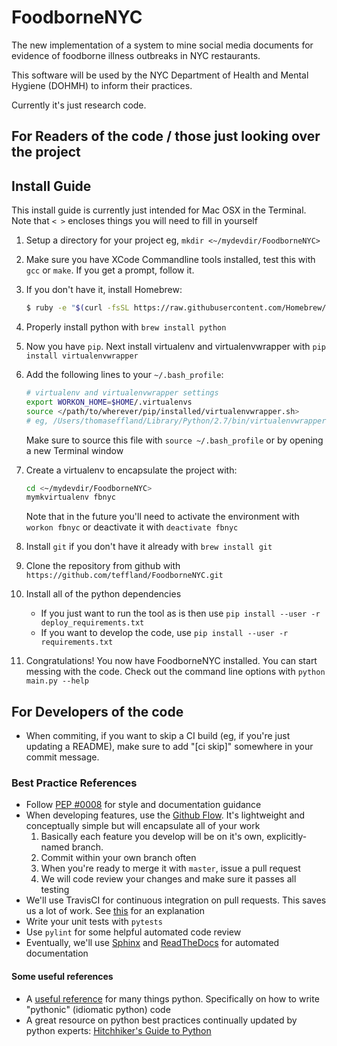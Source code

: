 # FoodborneNYC

The new implementation of a system to mine social media documents for evidence of foodborne illness outbreaks in NYC restaurants.

This software will be used by the NYC Department of Health and Mental Hygiene (DOHMH) to inform their practices.

Currently it's just research code.

## For Readers of the code / those just looking over the project


## Install Guide

This install guide is currently just intended for Mac OSX in the Terminal. Note that `< >` encloses things you will need to fill in yourself

1. Setup a directory for your project eg, `mkdir <~/mydevdir/FoodborneNYC>`
2. Make sure you have XCode Commandline tools installed, test this with `gcc` or `make`. If you get a prompt, follow it.
3. If you don't have it, install Homebrew:
    ```bash
    $ ruby -e "$(curl -fsSL https://raw.githubusercontent.com/Homebrew/install/master/install)"
    ```
4. Properly install python with `brew install python`
5. Now you have `pip`. Next install virtualenv and virtualenvwrapper with `pip install virtualenvwrapper`
6. Add the following lines to your `~/.bash_profile`:
    ```bash
    # virtualenv and virtualenvwrapper settings
    export WORKON_HOME=$HOME/.virtualenvs
    source </path/to/wherever/pip/installed/virtualenvwrapper.sh>
    # eg, /Users/thomaseffland/Library/Python/2.7/bin/virtualenvwrapper.sh
    ```
    Make sure to source this file with `source ~/.bash_profile` or by opening a new Terminal window
7. Create a virtualenv to encapsulate the project with:
    ```bash
    cd <~/mydevdir/FoodborneNYC>
    mymkvirtualenv fbnyc
    ```

    Note that in the future you'll need to activate the environment with `workon fbnyc` or deactivate it with `deactivate fbnyc`
8. Install `git` if you don't have it already with `brew install git`
9. Clone the repository from github with `https://github.com/teffland/FoodborneNYC.git`
10. Install all of the python dependencies
    - If you just want to run the tool as is then use `pip install --user -r deploy_requirements.txt`
    - If you want to develop the code, use `pip install --user -r requirements.txt`
11. Congratulations! You now have FoodborneNYC installed. You can start messing with the code. Check out the command line options with `python main.py --help`



## For Developers of the code

- When commiting, if you want to skip a CI build (eg, if you're just updating a README), make sure to add "[ci skip]" somewhere in your commit message.

### Best Practice References

- Follow [PEP #0008](https://www.python.org/dev/peps/pep-0008/) for style and documentation guidance
- When developing features, use the [Github Flow](https://guides.github.com/introduction/flow/index.html). It's lightweight and conceptually simple but will encapsulate all of your work
    1. Basically each feature you develop will be on it's own, explicitly-named branch.
    2. Commit within your own branch often
    3. When you're ready to merge it with `master`, issue a pull request
    4. We will code review your changes and make sure it passes all testing
- We'll use TravisCI for continuous integration on pull requests.  This saves us a lot of work. See [this](http://stackoverflow.com/questions/32422264/jenkins-vs-travis-ci) for an explanation
- Write your unit tests with `pytests`
- Use `pylint` for some helpful automated code review
- Eventually, we'll use [Sphinx](http://www.sphinx-doc.org/en/stable/) and [ReadTheDocs](https://readthedocs.org/) for automated documentation

#### Some useful references

- A [useful reference](https://www.jeffknupp.com/writing-idiomatic-python-ebook/) for many things python. Specifically on how to write "pythonic" (idiomatic python) code 
- A great resource on python best practices continually updated by python experts: [Hitchhiker's Guide to Python](http://docs.python-guide.org/en/latest/)
